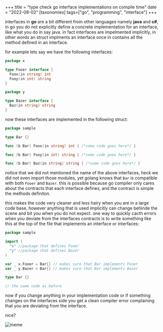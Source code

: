+++
title = "type check go interface implementations on compile time"
date = "2022-08-02" 
[taxonomies]
tags=["go", "programming", "interface"]
+++

interfaces in **go** are a bit different from other languages namely **java** and **c#**, in go you do not explicitly define a concrete implementation for an interface, like what you do in say java. in fact interfaces are impelmented implicitly, in other words an struct implments an interface once in contains all the method defined in an interface.

for example lets say we have the following interfaces:

```go
package x

type Fooer interface {
  Foox(in string) int
  Fooy(in int) string
}
```

```go
package y

type Bazer interface {
  Baz(in string) string
}
```

now these interfaces are implemented in the following struct:

```go
package sample

type Bar {}

func (b Bar) Foox(in string) int { /*some code goes here*/ }

func (b Bar) Fooy(in int) string { /*some code goes here*/ }

func (b Bar) Baz(in string) string { /*some code goes here*/ }
```

notice that we did not mentioned the name of the above interfaces, heck we did not even import those modules, yet golang knows that `Bar` is compatible with both `Fooer` and `Bazer`. this is possible because go compiler only cares about the contracts that each interface defines, and the contract is simple the methods definiton.

this makes the code very cleaner and less hairy when you are in a large code base, however anything that is used implicitly can change behinde the scene and bit you when you do not expect. one way to quickly cacth errors when you deviate from the interfaces contracts is to write something like this at the top of the file that implements an interface or interfaces:

```go
package sample

import (
  "x" //package that defines Fooer
  "y" //package that defines Bazer
)

var _ x.Fooer = Bar{} // makes sure that Bar implements Fooer
var _ y.Bazer = Bar{} // makes sure that Bar implements Bazer

type Bar {}

// the same code as before
```

now if you change anything in your implementation code or if something changes on the interfaces side you get a clean compiler error complaining that you are deviating from the interface.

nice?

![meme](https://i.giphy.com/media/Od0QRnzwRBYmDU3eEO/giphy.webp)
